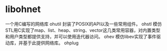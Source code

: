 libohnet
==========

一个用C编写的网络库
ohutil  封装了POSIX的API以及一些常用组件。
ohstl   模仿STL用C实现了map、list、heap、string、vector这几类常用容器，对内置类型和用户类型都提供支持，并可以使用迭代器访问。
ohev    模仿libev实现了事件驱动库，并基于此提供网络库。
ohplug  
